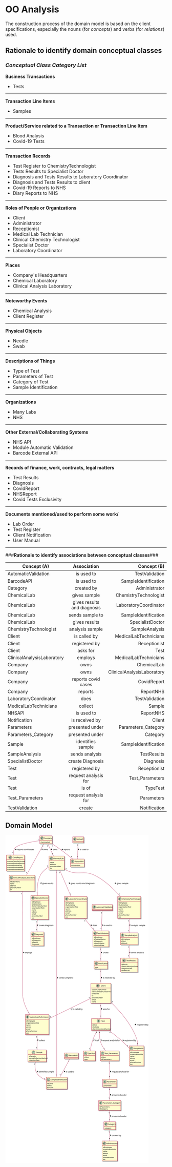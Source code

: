 # OO Analysis #

The construction process of the domain model is based on the client specifications, especially the nouns (for _concepts_) and verbs (for _relations_) used.

## Rationale to identify domain conceptual classes ##

### _Conceptual Class Category List_ ###

**Business Transactions**

* Tests

---

**Transaction Line Items**

* Samples

---

**Product/Service related to a Transaction or Transaction Line Item**

* Blood Analysis
* Covid-19 Tests

---

**Transaction Records**

* Test Register to ChemistryTechnologist
* Tests Results to Specialist Doctor
* Diagnosis and Tests Results to Laboratory Coordinator
* Diagnosis and Tests Results to client
* Covid-19 Reports to NHS
* Diary Reports to NHS

---  

**Roles of People or Organizations**

* Client
* Administrator
* Receptionist
* Medical Lab Technician
* Clinical Chemistry Technologist
* Specialist Doctor
* Laboratory Coordinator

---

**Places**

* Company's Headquarters
* Chemical Laboratory
* Clinical Analysis Laboratory

---

**Noteworthy Events**

* Chemical Analysis
* Client Register

---

**Physical Objects**

* Needle
* Swab

---

**Descriptions of Things**

* Type of Test
* Parameters of Test
* Category of Test
* Sample Identification

---

**Organizations**

* Many Labs
* NHS

---

**Other External/Collaborating Systems**

* NHS API
* Module Automatic Validation
* Barcode External API

---

**Records of finance, work, contracts, legal matters**

* Test Results
* Diagnosis
* CovidReport
* NHSReport
* Covid Tests Exclusivity

---

**Documents mentioned/used to perform some work/**

* Lab Order
* Test Register
* Client Notification
* User Manual

---



###**Rationale to identify associations between conceptual classes**###


| Concept (A)         |  Association       |  Concept (B) |
|----------           |:-------------:     |------:       |
|AutomaticValidation | is used to | TestValidation |
|BarcodeAPI | is used to | SampleIdentification |
|Category | created by | Administrator |
|ChemicalLab | gives sample | ChemistryTechnologist |
|ChemicalLab | gives results and diagnosis | LaboratoryCoordinator |
|ChemicalLab | sends sample to | SampleIdentification |
|ChemicalLab | gives results | SpecialistDoctor |
|ChemistryTechnologist | analysis sample | SampleAnalysis |
|Client | is called by | MedicalLabTechnicians |
|Client | registered by | Receptionist |
|Client | asks for | Test |
|ClinicalAnalysisLaboratory | employs | MedicalLabTechnicians |
|Company | owns | ChemicalLab |
|Company |owns | ClinicalAnalysisLaboratory |
|Company |reports covid cases |CovidReport |
|Company | reports | ReportNHS |
|LaboratoryCoordinator | does | TestValidation |
|MedicalLabTechnicians | collect | Sample |
|NHSAPI | is used to |ReportNHS |
|Notification | is received by | Client |
|Parameters | presented under | Parameters_Category |
|Parameters_Category | presented under | Category |
|Sample | identifies sample | SampleIdentification|
|SampleAnalysis | sends analysis | TestResults |
|SpecialistDoctor | create Diagnosis | Diagnosis |
|Test | registered by | Receptionist |
|Test | request analysis for | Test_Parameters |
|Test | is of | TypeTest |
|Test_Parameters | request analysis for | Parameters |
|TestValidation | create |Notification |








## Domain Model

![DM.svg](US6_MD.svg)



